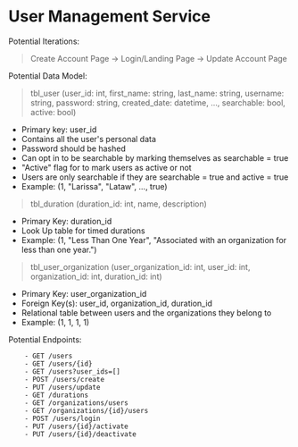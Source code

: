 # User Management Service 

Potential Iterations:
>Create Account Page -> Login/Landing Page -> Update Account Page

Potential Data Model:
>tbl_user (user_id: int, first_name: string, last_name: string, username: string, password: string, created_date: datetime, ..., searchable: bool, active: bool)
- Primary key: user_id
- Contains all the user's personal data
- Password should be hashed
- Can opt in to be searchable by marking themselves as searchable = true
- "Active" flag for to mark users as active or not
- Users are only searchable if they are searchable = true and active = true
- Example: (1, "Larissa", "Lataw", ..., true)

>tbl_duration (duration_id: int, name, description)
- Primary Key: duration_id
- Look Up table for timed durations
- Example: (1, "Less Than One Year", "Associated with an organization for less than one year.")
		
>tbl_user_organization (user_organization_id: int, user_id: int, organization_id: int, duration_id: int)
- Primary Key: user_organization_id
- Foreign Key(s): user_id, organization_id, duration_id
- Relational table between users and the organizations they belong to
- Example: (1, 1, 1, 1)

Potential Endpoints:

		- GET /users 
		- GET /users/{id}
		- GET /users?user_ids=[]
		- POST /users/create
		- PUT /users/update
		- GET /durations
		- GET /organizations/users 
		- GET /organizations/{id}/users
		- POST /users/login
		- PUT /users/{id}/activate
		- PUT /users/{id}/deactivate